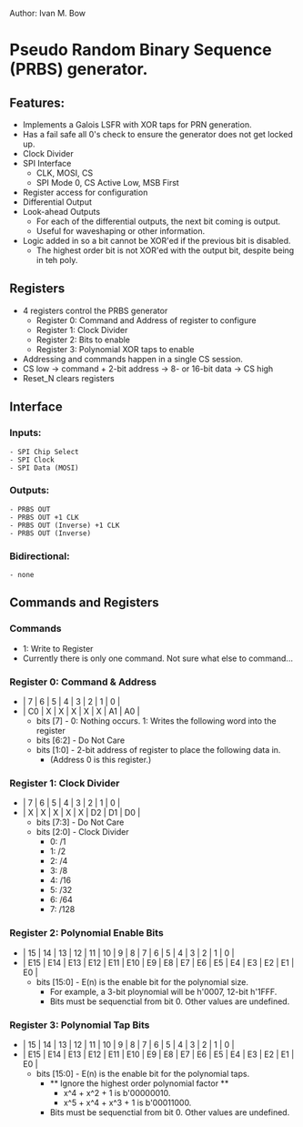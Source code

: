 Author: Ivan M. Bow

# Pseudo Random Binary Sequence (PRBS) generator.
## Features:
  - Implements a Galois LSFR with XOR taps for PRN generation.
  - Has a fail safe all 0's check to ensure the generator does not get locked up.
  - Clock Divider
  - SPI Interface
    - CLK, MOSI, CS
    - SPI Mode 0, CS Active Low, MSB First
  - Register access for configuration
  - Differential Output
  - Look-ahead Outputs
    - For each of the differential outputs, the next bit coming is output.
    - Useful for waveshaping or other information.
  - Logic added in so a bit cannot be XOR'ed if the previous bit is disabled.
    - The highest order bit is not XOR'ed with the output bit, despite being in teh poly.

## Registers
  - 4 registers control the PRBS generator
    - Register 0: Command and Address of register to configure
    - Register 1: Clock Divider
    - Register 2: Bits to enable
    - Register 3: Polynomial XOR taps to enable
  - Addressing and commands happen in a single CS session.
  - CS low -> command + 2-bit address -> 8- or 16-bit data -> CS high
  - Reset_N clears registers

## Interface
### Inputs:
    - SPI Chip Select
    - SPI Clock
    - SPI Data (MOSI)

### Outputs:
    - PRBS OUT
    - PRBS OUT +1 CLK
    - PRBS OUT (Inverse) +1 CLK
    - PRBS OUT (Inverse)

### Bidirectional:
    - none

## Commands and Registers
### Commands
  - 1: Write to Register
  - Currently there is only one command. Not sure what else to command...

### Register 0: Command & Address
  - |  7  |  6  |  5  |  4  |  3  |  2  |  1  |  0  |
  - | C0  |  X  |  X  |  X  |  X  |  X  | A1  | A0  |
    - bits [7]   - 0: Nothing occurs.
                   1: Writes the following word into the register
    - bits [6:2] - Do Not Care
    - bits [1:0] - 2-bit address of register to place the following data in.
      - (Address 0 is this register.)

### Register 1: Clock Divider
  - |  7  |  6  |  5  |  4  |  3  |  2  |  1  |  0  |
  - |  X  |  X  |  X  |  X  |  X  | D2  | D1  | D0  |
    - bits [7:3] - Do Not Care
    - bits [2:0] - Clock Divider
      - 0: /1
      - 1: /2
      - 2: /4
      - 3: /8
      - 4: /16
      - 5: /32
      - 6: /64
      - 7: /128

### Register 2: Polynomial Enable Bits
  - | 15  | 14  | 13  | 12  | 11  | 10  |  9  |  8  |  7  |  6  |  5  |  4  |  3  |  2  |  1  |  0  |
  - | E15 | E14 | E13 | E12 | E11 | E10 | E9  | E8  | E7  | E6  | E5  | E4  | E3  | E2  | E1  | E0  |
    - bits [15:0] - E(n) is the enable bit for the polynomial size.
      - For example, a 3-bit ploynomial will be h'0007, 12-bit h'1FFF.
      - Bits must be sequenctial from bit 0. Other values are undefined.

### Register 3: Polynomial Tap Bits
  - | 15  | 14  | 13  | 12  | 11  | 10  |  9  |  8  |  7  |  6  |  5  |  4  |  3  |  2  |  1  |  0  |
  - | E15 | E14 | E13 | E12 | E11 | E10 | E9  | E8  | E7  | E6  | E5  | E4  | E3  | E2  | E1  | E0  |
    - bits [15:0] - E(n) is the enable bit for the polynomial taps.
      - ** Ignore the highest order polynomial factor **
        - x^4 + x^2 + 1 is b'00000010.
        - x^5 + x^4 + x^3 + 1 is b'00011000.
      - Bits must be sequenctial from bit 0. Other values are undefined.
